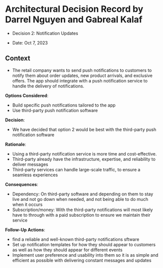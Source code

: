 # Architectural Decision Record by Darrel Nguyen and Gabreal Kalaf

  * Decision 2: Notification Updates

  * Date: Oct 7, 2023

## Context 

  * The retail company wants to send push notifications to customers to notify them about order updates, new product arrivals, and exclusive offers. The app should integrate with a push notification service to handle the delivery of notifications.

**Options Considered**:
  * Build specific push notifications tailored to the app
  * Use third-party push notification software

**Decision**:
  * We have decided that option 2 would be best with the third-party push notification software

**Rationale**:
  * Using a third-party notification service is more time and cost-effective.
  * Third-party already have the infrastructure, expertise, and reliability to deliver messages
  * Third-party services can handle large-scale traffic, to ensure a seamless experiences

**Consequences**:
  
  * Dependency: On third-party software and depending on them to stay live and not go down when needed, and not being able to do much when it occurs
  * Subscription/money: With the third-party notifications will most likely have to through with a paid subscription to ensure we maintain their service


**Follow-Up Actions**:

  * find a reliable and well-known third-party notifications sftware
  * Set up notification templates for how they should appear to customers as well as how they should appear for different events
  * Implement user preference and usability into them so it is as simple and efficient as possible with delivering constant messages and updates